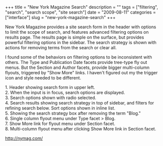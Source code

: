 +++
title = "New York Magazine Search"
description = ""
tags = ["filtering", "search", "search scope", "site search"]
date = "2009-08-11"
categories = ["interface"]
slug = "new-york-magazine-search"
+++


<p>New York Magazine provides a site search form in the header with options to limit the scope of search, and features advanced filtering options on results page. The results page is simple on the surface, but provides powerful filtering options in the sidebar. The search strategy is shown with actions for removing terms from the search or clear all.</p>
<p>I found some of the behaviors on filtering options to be inconsistent with others. The Type and Publication Date facets provide tree-type fly out menus. But the Section and Author facets, provide bigger multi-column flyouts, triggered by "Show More" links. I haven't figured out my the trigger icon and style needed to be different. </p>
<div id="screens-full" class="clear"><div class="caption">1. Header showing search form in upper left.</div><div class="fullimg clear"><a href="/media/interface/nymag-search-1.png" class="group" rel="group" title="1. Header showing search form in upper left."><img src="/media/interface/nymag-search-1.png" alt="" class="img-responsive"></a></div></div><div id="screens-full" class="clear"><div class="caption">2. When the input is in focus, search options are displayed.</div><div class="fullimg clear"><a href="/media/interface/nymag-search-2.png" class="group" rel="group" title="2. When the input is in focus, search options are displayed."><img src="/media/interface/nymag-search-2.png" alt="" class="img-responsive"></a></div></div><div id="screens-full" class="clear"><div class="caption">3. Search options shown with radio selected.</div><div class="fullimg clear"><a href="/media/interface/nymag-search-3.png" class="group" rel="group" title="3. Search options shown with radio selected."><img src="/media/interface/nymag-search-3.png" alt="" class="img-responsive"></a></div></div><div id="screens-full" class="clear"><div class="caption">4. Search results showing search strategy in top of sidebar, and filters for refining search below. Sort options shown in inline list.</div><div class="fullimg clear"><a href="/media/interface/nymag-search-4.png" class="group" rel="group" title="4. Search results showing search strategy in top of sidebar, and filters for refining search below. ..."><img src="/media/interface/nymag-search-4.png" alt="" class="img-responsive"></a></div></div><div id="screens-full" class="clear"><div class="caption">5. Showing the search strategy box after removing the term &quot;Blog.&quot;</div><div class="fullimg clear"><a href="/media/interface/nymag-search-5.png" class="group" rel="group" title="5. Showing the search strategy box after removing the term &quot;Blog.&quot;"><img src="/media/interface/nymag-search-5.png" alt="" class="img-responsive"></a></div></div><div id="screens-full" class="clear"><div class="caption">6. Single column flyout menu under Type facet &gt; Blog.</div><div class="fullimg clear"><a href="/media/interface/nymag-search-6.png" class="group" rel="group" title="6. Single column flyout menu under Type facet &gt; Blog."><img src="/media/interface/nymag-search-6.png" alt="" class="img-responsive"></a></div></div><div id="screens-full" class="clear"><div class="caption">7. Show More link for flyout menu under Section facet.</div><div class="fullimg clear"><a href="/media/interface/nymag-search-7.png" class="group" rel="group" title="7. Show More link for flyout menu under Section facet."><img src="/media/interface/nymag-search-7.png" alt="" class="img-responsive"></a></div></div><div id="screens-full" class="clear"><div class="caption">8. Multi-column flyout menu after clicking Show More link in Section facet.</div><div class="fullimg clear"><a href="/media/interface/nymag-search-8.png" class="group" rel="group" title="8. Multi-column flyout menu after clicking Show More link in Section facet."><img src="/media/interface/nymag-search-8.png" alt="" class="img-responsive"></a></div></div>        
<p><a href="http://nymag.com/">http://nymag.com/</a></p>

